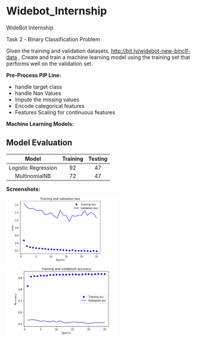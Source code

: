 # Widebot_Internship
WideBot Internship


Task 2 - Binary Classification Problem

Given the training and validation datasets, http://bit.ly/widebot-new-binclf-data  , Create and train a machine learning model using the training set that performs well on the validation set.

**Pre-Process PIP Line:**

- handle target class
- handle Nan Values
- Impute the missing values
- Encode categorical features
- Features Scaling for continuous features

**Machine Learning Models:**

## Model Evaluation
|Model| Training | Testing |
| :---: | :---: | :---: |
| Logistic Regression | 92 | 47|
| MultinomialNB | 72 | 47 |

**Screenshots:**



<p float="left">
  <img src="images/loss.png" width="300" />
  <img src="images/accu.png" width="300" />
</p>



